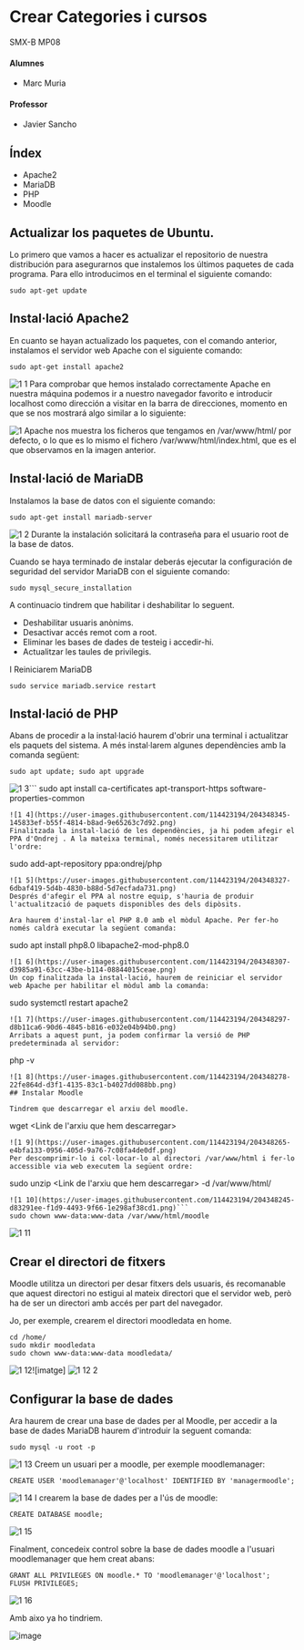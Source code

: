 # Crear Categories i cursos
SMX-B MP08

####  Alumnes
* Marc Muria 


#### Professor
* Javier Sancho 

## Índex 
* Apache2
* MariaDB
* PHP 
* Moodle

## Actualizar los paquetes de Ubuntu.

Lo primero que vamos a hacer es actualizar el repositorio de nuestra distribución para asegurarnos que instalemos los últimos paquetes de cada programa. Para ello introducimos en el terminal el siguiente comando:
```
sudo apt-get update
```
## Instal·lació Apache2

En cuanto se hayan actualizado los paquetes, con el comando anterior, instalamos el servidor web Apache con el siguiente comando:
```
sudo apt-get install apache2
```
![1 1](https://user-images.githubusercontent.com/114423194/204348390-445dd153-a332-4b09-88b2-432a9a78ca0d.png)
Para comprobar que hemos instalado correctamente Apache en nuestra máquina podemos ir a nuestro navegador favorito e introducir localhost como dirección a visitar en la barra de direcciones, momento en que se nos mostrará algo similar a lo siguiente:

![1](https://user-images.githubusercontent.com/114423194/204348411-2b2e7c08-e656-4f42-88cb-6e5cf42d1623.png)
Apache nos muestra los ficheros que tengamos en /var/www/html/ por defecto, o lo que es lo mismo el fichero /var/www/html/index.html, que es el que observamos en la imagen anterior.

## Instal·lació de MariaDB

Instalamos la base de datos con el siguiente comando:
```
sudo apt-get install mariadb-server
```
![1 2](https://user-images.githubusercontent.com/114423194/204348373-2c42a5e6-9ea4-4f22-bf88-aa6a958ac515.png)
Durante la instalación solicitará la contraseña para el usuario root de la base de datos.

Cuando se haya terminado de instalar deberás ejecutar la configuración de seguridad del servidor MariaDB con el siguiente comando:
```
sudo mysql_secure_installation
```
A continuacio tindrem que habilitar i deshabilitar lo seguent.
* Deshabilitar usuaris anònims.
* Desactivar accés remot com a root.
* Eliminar les bases de dades de testeig i accedir-hi.
* Actualitzar les taules de privilegis.

I Reiniciarem MariaDB 
```
sudo service mariadb.service restart
```
## Instal·lació de PHP

Abans de procedir a la instal·lació haurem d'obrir una terminal i actualitzar els paquets del sistema. A més instal·larem algunes dependències amb la comanda següent:
```
sudo apt update; sudo apt upgrade
```
![1 3](https://user-images.githubusercontent.com/114423194/204348356-90799230-c718-4498-af3d-e97d08d81817.png)```
sudo apt install ca-certificates apt-transport-https software-properties-common
```
![1 4](https://user-images.githubusercontent.com/114423194/204348345-145833ef-b55f-4814-b8ad-9e65263c7d92.png)
Finalitzada la instal·lació de les dependències, ja hi podem afegir el PPA d'Ondrej . A la mateixa terminal, només necessitarem utilitzar l'ordre:
```
sudo add-apt-repository ppa:ondrej/php
```
![1 5](https://user-images.githubusercontent.com/114423194/204348327-6dbaf419-5d4b-4830-b88d-5d7ecfada731.png)
Després d'afegir el PPA al nostre equip, s'hauria de produir l'actualització de paquets disponibles des dels dipòsits.

Ara haurem d'instal·lar el PHP 8.0 amb el mòdul Apache. Per fer-ho només caldrà executar la següent comanda:
```
sudo apt install php8.0 libapache2-mod-php8.0
```
![1 6](https://user-images.githubusercontent.com/114423194/204348307-d3985a91-63cc-43be-b114-08844015ceae.png)
Un cop finalitzada la instal·lació, haurem de reiniciar el servidor web Apache per habilitar el mòdul amb la comanda:
```
sudo systemctl restart apache2
```
![1 7](https://user-images.githubusercontent.com/114423194/204348297-d8b11ca6-90d6-4845-b816-e032e04b94b0.png)
Arribats a aquest punt, ja podem confirmar la versió de PHP predeterminada al servidor:
```
php -v
```
![1 8](https://user-images.githubusercontent.com/114423194/204348278-22fe864d-d3f1-4135-83c1-b4027dd088bb.png)
## Instalar Moodle

Tindrem que descarregar el arxiu del moodle.
```
wget <Link de l'arxiu que hem descarregar>
```
![1 9](https://user-images.githubusercontent.com/114423194/204348265-e4bfa133-0956-405d-9a76-7c08fa4de0df.png)
Per descomprimir-lo i col·locar-lo al directori /var/www/html i fer-lo accessible via web executem la següent ordre:
```
sudo unzip <Link de l'arxiu que hem descarregar> -d /var/www/html/
```
![1 10](https://user-images.githubusercontent.com/114423194/204348245-d83291ee-f1d9-4493-9f66-1e298af38cd1.png)```
sudo chown www-data:www-data /var/www/html/moodle
```
![1 11](https://user-images.githubusercontent.com/114423194/204348201-00b5db32-bd0f-4c09-a68b-fa290088da96.png)

## Crear el directori de fitxers

Moodle utilitza un directori per desar fitxers dels usuaris, és recomanable que aquest directori no estigui al mateix directori que el servidor web, però ha de ser un directori amb accés per part del navegador.

Jo, per exemple, crearem el directori moodledata en home.
```
cd /home/
sudo mkdir moodledata
sudo chown www-data:www-data moodledata/
```
![1 12](https://user-images.githubusercontent.com/114423194/204348098-d623e546-35a6-41b8-bda7-e425f8c2bd17.png)![imatge]
![1 12 2](https://user-images.githubusercontent.com/114423194/204348171-296160a1-93a6-4f14-885b-58e3d83801a6.png)


## Configurar la base de dades

Ara haurem de crear una base de dades per al Moodle, per accedir a la base de dades MariaDB haurem d'introduir la seguent comanda:
```
sudo mysql -u root -p
```
![1 13](https://user-images.githubusercontent.com/114423194/204348003-da3f5ce1-171e-4928-bac1-f3a7d7886904.png)
Creem un usuari per a moodle, per exemple moodlemanager:
```
CREATE USER 'moodlemanager'@'localhost' IDENTIFIED BY 'managermoodle';
```
![1 14](https://user-images.githubusercontent.com/114423194/204347976-a7d103a3-1671-4dac-83a2-baab11d82ddb.png)
I crearem la base de dades per a l'ús de moodle:
```
CREATE DATABASE moodle;
```
![1 15](https://user-images.githubusercontent.com/114423194/204347927-78e92b04-f3c6-4543-a2fa-d9dd0c8b55dd.png)

Finalment, concedeix control sobre la base de dades moodle a l'usuari moodlemanager que hem creat abans:
```
GRANT ALL PRIVILEGES ON moodle.* TO 'moodlemanager'@'localhost';
FLUSH PRIVILEGES;
```

![1 16](https://user-images.githubusercontent.com/114423194/204347873-770c6c1c-f26f-4f16-90f6-140d0a01032f.png)


Amb aixo ya ho tindriem.
 
![image](https://user-images.githubusercontent.com/114423194/204347569-23dcf4d8-f176-4980-a573-2b56b20301e8.png)


